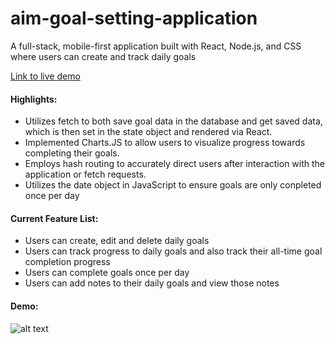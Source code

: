 # aim-goal-setting-application

A full-stack, mobile-first application built with React, Node.js, and CSS where users can create and track daily goals

[Link to live demo](https://aim-goal-setting.herokuapp.com/)


#### Highlights:

- Utilizes fetch to both save goal data in the database and get saved data, which is then set in the state object and rendered via React.
- Implemented Charts.JS to allow users to visualize progress towards completing their goals.
- Employs hash routing to accurately direct users after interaction with the application or fetch requests.
- Utilizes the date object in JavaScript to ensure goals are only conpleted once per day


#### Current Feature List:

- Users can create, edit and delete daily goals
- Users can track progress to daily goals and also track their all-time goal completion progress
- Users can complete goals once per day
- Users can add notes to their daily goals and view those notes


#### Demo:

![alt text](https://media3.giphy.com/media/obaR2bJUxLGIA2AOlm/giphy.gif "Full functionality of the app")
